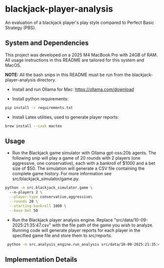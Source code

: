 # blackjack-player-analysis
An evaluation of a blackjack player's play style compared to Perfect Basic Strategy (PBS).

## System and Dependencies

This project was developed on a 2025 M4 MacBook Pro with 24GB of RAM. All usage instructions in this README are tailored for this system and MacOS.

**NOTE:** All the bash snips in this README must be run from the blackjack-player-analysis directory.

- Install and run Ollama for Mac: https://ollama.com/download

- Install python requirements:
```bash
pip install -r requirements.txt
```

- Install Latex utilities, used to generate player reports:
```bash
brew install --cask mactex
```

## Usage

- Run the Blackjack game simulator with Ollama gpt-oss:20b agents. The following snip will play a game of 20 rounds with 2 players (one aggressive, one conservative), each with a bankroll of \$1000 and a bet size of \$50. The simulation will generate a CSV file containing the complete game history. For more information see src/blackjack_simulator/game.py.
```bash
python -m src.blackjack_simulator.game \                                
  --n-players 2 \
  --player-type conservative,aggressive\
  --rounds 20 \
  --starting-bankroll 1000 \
  --base-bet 50
```
- Run the Blackjack player analysis engine. Replace "src/data/10-09-2025:21:35:47.csv" with the file path of the game you wish to analyze. Running code will generate player reports for each player in the specified game file and store them to src/reports.
```bash
 python -m src.analysis_engine.run_analysis src/data/10-09-2025:21:35:47.csv
```


## Implementation Details

